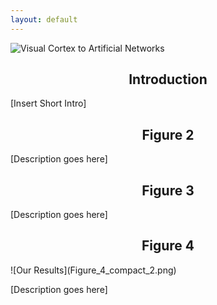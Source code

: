 ```yaml
---
layout: default
---
```


![Visual Cortex to Artificial Networks](Figure_1.drawio.png)

<h2 style="text-align: center;">Introduction</h2>
<p style="text-align: justify">[Insert Short Intro]</p>

<h2 style="text-align: center;">Figure 2</h2>
<p style="text-align: justify">[Description goes here]</p>


<h2 style="text-align: center">Figure 3</h2>
<p style="text-align: justify">[Description goes here]</p>


<h2 style="text-align: center">Figure 4</h2>
![Our Results](Figure_4_compact_2.png)
<p style="text-align: justify">[Description goes here]</p>


<!-- <script type="text/javascript" src="https://viewer.diagrams.net/js/viewer-static.min.js"></script> -->
